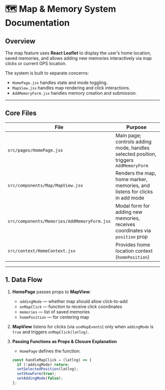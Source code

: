# 🗺️ Map & Memory System Documentation

## Overview
The map feature uses **React Leaflet** to display the user’s home location, saved memories, and allows adding new memories interactively via map clicks or current GPS location.  

The system is built to separate concerns:  
- `HomePage.jsx` handles state and mode toggling.  
- `MapView.jsx` handles map rendering and click interactions.  
- `AddMemoryForm.jsx` handles memory creation and submission.  

---

## Core Files
| File | Purpose |
|------|---------|
| `src/pages/HomePage.jsx` | Main page; controls adding mode, handles selected position, triggers `AddMemoryForm` |
| `src/components/Map/MapView.jsx` | Renders the map, home marker, memories, and listens for clicks in add mode |
| `src/components/Memories/AddMemoryForm.jsx` | Modal form for adding new memories, receives coordinates via `position` prop |
| `src/context/HomeContext.jsx` | Provides home location context (`homePosition`) |

---

## 1. Data Flow
1. **HomePage** passes props to **MapView**:  
   - `addingMode` — whether map should allow click-to-add  
   - `onMapClick` — function to receive click coordinates  
   - `memories` — list of saved memories  
   - `homePosition` — for centering map  

2. **MapView** listens for clicks (via `useMapEvents`) only when `addingMode` is `true` and triggers `onMapClick(latlng)`.

3. **Passing Functions as Props & Closure Explanation**  
   - `HomePage` defines the function:
   ```jsx
   const handleMapClick = (latlng) => {
     if (!addingMode) return;
     setSelectedPosition(latlng);
     setShowForm(true);
     setAddingMode(false);
   };

<MapView
  addingMode={addingMode}
  onMapClick={handleMapClick}
  homePosition={homePosition}
  memories={mockMemories}
/>

